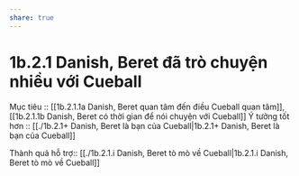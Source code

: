 ```yaml
---
share: true
---
```

# 1b.2.1 Danish, Beret đã trò chuyện nhiều với Cueball
Mục tiêu :: [[1b.2.1.1a Danish, Beret quan tâm đến điều Cueball quan tâm]], [[1b.2.1.1b Danish, Beret có thời gian để nói chuyện với Cueball]]
Ý tưởng tốt hơn :: [[./1b.2.1+ Danish, Beret là bạn của Cueball|1b.2.1+ Danish, Beret là bạn của Cueball]]

Thành quả hỗ trợ:: [[./1b.2.1.i Danish, Beret tò mò về Cueball|1b.2.1.i Danish, Beret tò mò về Cueball]]